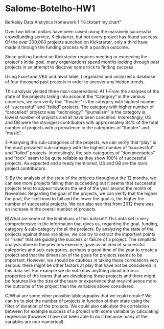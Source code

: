 # Salome-Botelho-HW1
Berkeley Data Analytics Homework 1 "Kickstart my chart"

Over two billion dollars have been raised using the massively successful crowdfunding service, Kickstarter, but not every project has found success. Of the over 300,000 projects aunched on Kickstarter, only a third have made it through the funding process with a positive outcome.

Since getting funded on Kickstarter requires meeting or exceeding the project's initial goal, many organizations spend months looking through past projects in an attempt to discover some trick to finding success. 

Using Excel and VBA and pivot table, I organized and analyzed a database of four thousand past projects in order to uncover any hidden trends.

This analysis yielded three main observations:
A)
1-From the analyses of the state of the projects taking into account the “Category” in the various countries, we can verify that “theater” is the category with highest number of “successful” and “failed” projects. The category with higher number of “cancelled” projects was “technology”.  “journalism” is the category is lowest number of projects and all have been cancelled. Interestingly, US and GB were the strongest contributors with approximately 84% of the total number of projects with a prevalence in the categories of “theater” and “music”.

2-Analysing the sub-categories of the projects, we can verify that “play” is the most prevalent sub-category with the highest number of “successful” and “failed” projects. Interestingly, the sub-categories of “documentaries” and “rock” seem to be quite reliable as they show 100% of successful projects. As expected and already mentioned, US and GB are the main project contributors. 

3-By the analysis of the state of the projects throughout the 12 months, we can see  more projects failing than succeeding but it seems that successful projects tend to appear towards the end of the year around the month of November. Regarding the goal of the projects, we can verify that the higher the goal, the likelihood to fail and the lower the goal is, the higher the number of successful projects. We can also see that from 2012 there was an increase in the overall number of projects.

B)What are some of the limitations of this dataset?
This data set is very comprehensive in the information that gives us, regarding the goal, funding, category & sub-category for all the projects. By analyzing the state of the projects against these variables, we can try to extract the important points or “rules” that are guiding the success or failure of a project.
 The simplistic analysis done in the previous exercise, gave us an idea of successful categories and sub-categories, perhaps a good time of the year to create a project and that the dimension of the goals for projects seems to be important. However, we should be cautious in taking these correlations very serious: there might be other factors at play that have not be considered in this data set. For example we do not know anything about intrinsic properties of the teams that are developing these projects and there might be features like the size of the team or experience that may influence more the outcome of the project than the variables above considered.

C)What are some other possible tables/graphs that we could create?
We can try to plot the number of projects in function of their state using the filter of duration of the projects. We could also calculate the correlation between for example success of a project with some variable by calculating regression (however I have not been able to do it because many of the variables are non-numerical).

